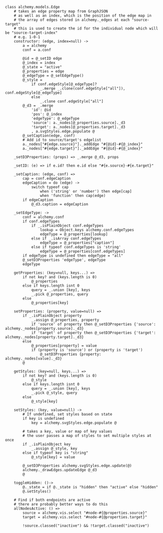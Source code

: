     class alchemy.models.Edge
        # takes an edge property map from GraphJSON
        # as well as an index, which is the position of the edge map in
        # the array of edges stored in alchemy._edges at each "source-target"
        # this is used to create the id for the individual node which will be "source-target-index"
        # e.g. 1-0-1
        constructor: (edge, index=null) ->
            a = alchemy
            conf = a.conf

            @id = @_setID edge
            @_index = index
            @_state = "active"
            @_properties = edge
            @_edgeType = @_setEdgeType()
            @_style =
                if conf.edgeStyle[@_edgeType]?
                    _.merge _.clone(conf.edgeStyle["all"]), conf.edgeStyle[@_edgeType]
                else
                    _.clone conf.edgeStyle["all"]
            @_d3 = _.merge
                'id': @id
                'pos': @_index
                'edgeType': @_edgeType
                'source': a._nodes[@_properties.source]._d3
                'target': a._nodes[@_properties.target]._d3
                , a.svgStyles.edge.populate @
            @_setCaption(edge, conf)
            # Add id to source/target's edgelist
            a._nodes["#{edge.source}"]._addEdge "#{@id}-#{@_index}"
            a._nodes["#{edge.target}"]._addEdge "#{@id}-#{@_index}"

        _setD3Properties: (props) => _.merge @_d3, props

        _setID: (e) => if e.id? then e.id else "#{e.source}-#{e.target}"

        _setCaption: (edge, conf) =>
            cap = conf.edgeCaption
            edgeCaption = do (edge) ->
                switch typeof cap
                    when ('string' or 'number') then edge[cap]
                    when 'function' then cap(edge)
            if edgeCaption
                @_d3.caption = edgeCaption

        _setEdgeType: ->
            conf = alchemy.conf
            if conf.edgeTypes
                if _.isPlainObject conf.edgeTypes
                    lookup = Object.keys alchemy.conf.edgeTypes
                    edgeType = @_properties[lookup]
                else if _.isArray conf.edgeTypes
                    edgeType = @_properties["caption"]
                else if typeof conf.edgeTypes is 'string'
                    edgeType = @_properties[conf.edgeTypes]
            if edgeType is undefined then edgeType = "all"
            @_setD3Properties 'edgeType', edgeType
            edgeType

        getProperties: (key=null, keys...) =>
            if not key? and (keys.length is 0)
                @_properties
            else if keys.length isnt 0
                query = _.union [key], keys
                _.pick @_properties, query
            else
                @_properties[key]

        setProperties: (property, value=null) =>
            if _.isPlainObject property
                _.assign @_properties, property
                if 'source' of property then @_setD3Properties {'source': alchemy._nodes[property.source]._d3}
                if 'target' of property then @_setD3Properties {'target': alchemy._nodes[property.target]._d3}
            else
                @_properties[property] = value
                if (property is 'source') or (property is 'target')
                    @_setD3Properties {property: alchemy._nodes[value]._d3}
            @

        getStyles: (key=null, keys...) =>
            if not key? and (keys.length is 0)
                @_style
            else if keys.length isnt 0
                query = _.union [key], keys
                _.pick @_style, query
            else
                @_style[key]

        setStyles: (key, value=null) ->
            # If undefined, set styles based on state
            if key is undefined
                key = alchemy.svgStyles.edge.populate @

            # takes a key, value or map of key values
            # the user passes a map of styles to set multiple styles at once
            if _.isPlainObject key
                _.assign @_style, key
            else if typeof key is "string"
                @_style[key] = value

            @_setD3Properties alchemy.svgStyles.edge.update(@)
            alchemy._drawEdges.updateEdge @_d3
            @

        toggleHidden: ()->
            @._state = if @._state is "hidden" then "active" else "hidden"
            @.setStyles()

        # Find if both endpoints are active
        # there are probably better ways to do this
        allNodesActive: () =>
            source = alchemy.vis.select "#node-#{@properties.source}"
            target = alchemy.vis.select "#node-#{@properties.target}"

            !source.classed("inactive") && !target.classed("inactive")
